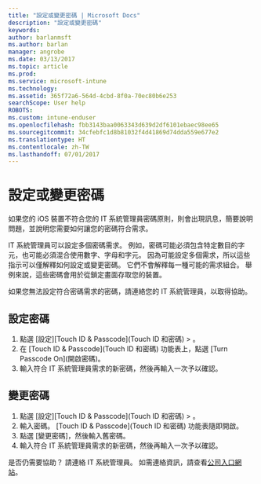 ```yaml
---
title: "設定或變更密碼 | Microsoft Docs"
description: "設定或變更密碼"
keywords: 
author: barlanmsft
ms.author: barlan
manager: angrobe
ms.date: 03/13/2017
ms.topic: article
ms.prod: 
ms.service: microsoft-intune
ms.technology: 
ms.assetid: 365f72a6-564d-4cbd-8f0a-70ec80b6e253
searchScope: User help
ROBOTS: 
ms.custom: intune-enduser
ms.openlocfilehash: fbb3143baa0063343d639d2df6101ebaec98ee65
ms.sourcegitcommit: 34cfebfc1d8b81032f4d41869d74dda559e677e2
ms.translationtype: HT
ms.contentlocale: zh-TW
ms.lasthandoff: 07/01/2017
---
```

# <a name="set-or-change-your-passcode"></a>設定或變更密碼

如果您的 iOS 裝置不符合您的 IT 系統管理員密碼原則，則會出現訊息，簡要說明問題，並說明您需要如何讓您的密碼符合需求。

IT 系統管理員可以設定多個密碼需求。 例如，密碼可能必須包含特定數目的字元，也可能必須混合使用數字、字母和字元。 因為可能設定多個需求，所以這些指示可以僅解釋如何設定或變更密碼。 它們不會解釋每一種可能的需求組合。 舉例來說，這些密碼會用於從鎖定畫面存取您的裝置。

如果您無法設定符合密碼需求的密碼，請連絡您的 IT 系統管理員，以取得協助。

## <a name="set-your-passcode"></a>設定密碼

1. 點選 [設定][Touch ID & Passcode]\(Touch ID 和密碼) > 。
2. 在 [Touch ID & Passcode]\(Touch ID 和密碼) 功能表上，點選 [Turn Passcode On]\(開啟密碼)。
3. 輸入符合 IT 系統管理員需求的新密碼，然後再輸入一次予以確認。

## <a name="change-your-passcode"></a>變更密碼

1. 點選 [設定][Touch ID & Passcode]\(Touch ID 和密碼) > 。
2. 輸入密碼。 [Touch ID & Passcode]\(Touch ID 和密碼) 功能表隨即開啟。
2. 點選 [變更密碼]，然後輸入舊密碼。
3. 輸入符合 IT 系統管理員需求的新密碼，然後再輸入一次予以確認。

是否仍需要協助？ 請連絡 IT 系統管理員。 如需連絡資訊，請查看[公司入口網站](http://portal.manage.microsoft.com)。
